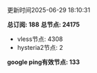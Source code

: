 更新时间2025-06-29 18:10:31

**总订阅: 188**
**总节点: 24175**
- vless节点: 4308
- hysteria2节点: 2

**google ping有效节点: 133**

